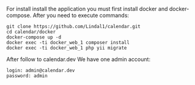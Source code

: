 For install install the application you must first install docker and docker-compose.
After you need to execute commands:
~~~
git clone https://github.com/Lindal1/calendar.git
cd calendar/docker
docker-compose up -d
docker exec -ti docker_web_1 composer install
docker exec -ti docker_web_1 php yii migrate
~~~

After follow to calendar.dev
We have one admin account:
~~~
login: admin@calendar.dev
password: admin
~~~